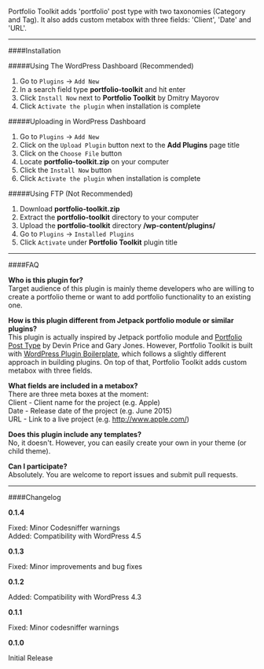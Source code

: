 Portfolio Toolkit adds 'portfolio' post type with two taxonomies (Category and Tag). It also adds custom metabox with three fields: 'Client', 'Date' and 'URL'.

---

####Installation

#####Using The WordPress Dashboard (Recommended)

1. Go to `Plugins` → `Add New`
2. In a search field type **portfolio-toolkit** and hit enter
3. Click `Install Now` next to **Portfolio Toolkit** by Dmitry Mayorov
4. Click `Activate the plugin` when installation is complete

#####Uploading in WordPress Dashboard

1. Go to `Plugins` → `Add New`
2. Click on the `Upload Plugin` button next to the **Add Plugins** page title
3. Click on the `Choose File` button
4. Locate **portfolio-toolkit.zip** on your computer
5. Click the `Install Now` button
6. Click `Activate the plugin` when installation is complete

#####Using FTP (Not Recommended)

1. Download **portfolio-toolkit.zip**
2. Extract the **portfolio-toolkit** directory to your computer
3. Upload the **portfolio-toolkit** directory  **/wp-content/plugins/**
4. Go to `Plugins` → `Installed Plugins`
5. Click `Activate` under **Portfolio Toolkit** plugin title

---

####FAQ

**Who is this plugin for?**  
Target audience of this plugin is mainly theme developers who are willing to create a portfolio theme or want to add portfolio functionality to an existing one.

**How is this plugin different from Jetpack portfolio module or similar plugins?**  
This plugin is actually inspired by Jetpack portfolio module and [Portfolio Post Type](https://github.com/devinsays/portfolio-post-type) by Devin Price and Gary Jones. However, Portfolio Toolkit is built with [WordPress Plugin Boilerplate](https://github.com/DevinVinson/WordPress-Plugin-Boilerplate), which follows a slightly different approach in building plugins. On top of that, Portfolio Toolkit adds custom metabox with three fields.

**What fields are included in a metabox?**  
There are three meta boxes at the moment:  
Client - Client name for the project (e.g. Apple)  
Date - Release date of the project (e.g. June 2015)  
URL - Link to a live project (e.g. http://www.apple.com/)  

**Does this plugin include any templates?**  
No, it doesn't. However, you can easily create your own in your theme (or child theme).

**Can I participate?**  
Absolutely. You are welcome to report issues and submit pull requests.

---

####Changelog

**0.1.4**

Fixed: Minor Codesniffer warnings  
Added: Compatibility with WordPress 4.5

**0.1.3**

Fixed: Minor improvements and bug fixes

**0.1.2**

Added: Compatibility with WordPress 4.3

**0.1.1**

Fixed: Minor codesniffer warnings

**0.1.0**

Initial Release